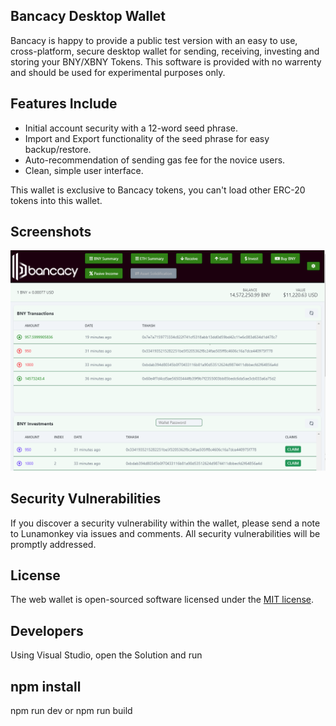 

## Bancacy Desktop Wallet

Bancacy is happy to provide a public test version with an easy to use, cross-platform, secure desktop wallet for sending, receiving, investing and storing your BNY/XBNY Tokens. This software is provided with no warrenty and should be used for experimental purposes only. 

## Features Include

- Initial account security with a 12-word seed phrase.
- Import and Export functionality of the seed phrase for easy backup/restore.
- Auto-recommendation of sending gas fee for the novice users.
- Clean, simple user interface.

This wallet is exclusive to Bancacy tokens, you can't load other ERC-20 tokens into this wallet.

## Screenshots

![Screenshot](Untitled.png)

## Security Vulnerabilities

If you discover a security vulnerability within the wallet, please send a note to Lunamonkey via issues and comments. All security vulnerabilities will be promptly addressed.

## License

The web wallet is open-sourced software licensed under the [MIT license](https://opensource.org/licenses/MIT).

## Developers

Using Visual Studio, open the Solution and run

npm install
------
npm run dev
or
npm run build

